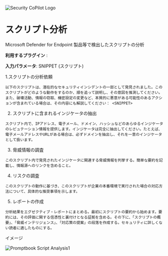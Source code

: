 
![Security CoPilot Logo](https://github.com/ninjyanaka/Copilot-For-Security/blob/main/Promptbook%20samples/ic_fluent_copilot_64_64%402x.png)  
# スクリプト分析

Microsoft Defender for Endpoint 製品等で検出したスクリプトの分析

**利用するプラグイン** : 

**入力パラメータ**: SNIPPET (スクリプト) 


1.スクリプトの分析依頼
 ```
以下のスクリプトは、潜在的なセキュリティインシデントの一部として発見されました。このスクリプトがどのような動作をするのか、順を追って説明し、その意図を推測してください。また、破壊活動、情報の窃取、機密設定の変更など、本質的に悪意がある可能性のあるアクションが含まれている場合は、その内容にも解説してください： <SNIPPET>
 ```
2. スクリプトに含まれるインジケータの抽出
 ```
スクリプト内で、IPアドレス、電子メール、ドメイン、ハッシュなどのあらゆるインジケータのレピュテーション情報を提供します。インジケータは完全に抽出してください。たとえば、電子メールアドレスやURLがある場合は、必ずドメインを抽出し、それを一意のインジケータとして扱います。
 ```
3. 脅威情報の調査
 ```
このスクリプト内で発見されたインジケータに関連する脅威情報を列挙する。簡単な要約を記載し、情報源へのリンクを含めること。
 ```
4. リスクの調査
```
このスクリプトの動作に基づき、このスクリプトが企業の本番環境で実行された場合の対応方法について、具体的な推奨事項を示します。
```
5. レポートの作成 
```
分析結果をエグゼクティブ・レポートにまとめる。最初にスクリプトの要約から始めます。要約には、その評価に関する信憑性と裏付けとなる証拠を含める。その下に、「スクリプトの概要」、「脅威インテリジェンス」、「対応策の提案」の段落を作成する。セキュリティに詳しくない読者に適したものにする。
```

イメージ

![Promptbook Script Analysis1](https://github.com/ninjyanaka/Copilot-For-Security/blob/main/Promptbook%20samples/scriptayalysis1.png)
